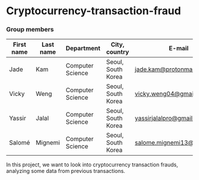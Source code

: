 # Cryptocurrency-transaction-fraud

### Group members
| First name | Last name | Department | City, country | E-mail |  
| --- | --- | --- | --- | --- |
| Jade | Kam | Computer Science | Seoul, South Korea | jade.kam@protonmail.com |
| Vicky | Weng | Computer Science | Seoul, South Korea | vicky.weng04@gmail.com |
| Yassir | Jalal | Computer Science | Seoul, South Korea | yassirjalalpro@gmail.com |
| Salomé | Mignemi | Computer Science | Seoul, South Korea | salome.mignemi13@gmail.com |

In this project, we want to look into cryptocurrency transaction frauds, analyzing some data from previous transactions. 

